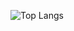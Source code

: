 ![Top Langs](https://github-readme-stats.vercel.app/api/top-langs/?username=Milixo&layout=compact&theme=tokyonight)
